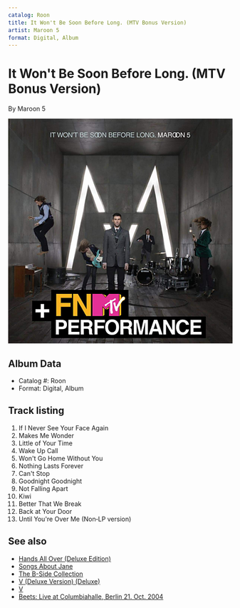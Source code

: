 ```yaml
---
catalog: Roon
title: It Won't Be Soon Before Long. (MTV Bonus Version)
artist: Maroon 5
format: Digital, Album
---
```


# It Won't Be Soon Before Long. (MTV Bonus Version)

By Maroon 5

![](../../assets/albumcovers/Maroon_5-It_Wont_Be_Soon_Before_Long_MTV_Bonus_Version.png)

## Album Data

- Catalog #: Roon
- Format: Digital, Album


## Track listing


1. If I Never See Your Face Again
2. Makes Me Wonder
3. Little of Your Time
4. Wake Up Call
5. Won't Go Home Without You
6. Nothing Lasts Forever
7. Can't Stop
8. Goodnight Goodnight
9. Not Falling Apart
10. Kiwi
11. Better That We Break
12. Back at Your Door
13. Until You're Over Me (Non‐LP version)


## See also

- [Hands All Over (Deluxe Edition)](Hands_All_Over_Deluxe_Edition.md)
- [Songs About Jane](Songs_About_Jane-_10th_Anniversary_Edition.md)
- [The B-Side Collection](The_B-Side_Collection.md)
- [V (Deluxe Version) (Deluxe)](V_Deluxe_Version_Deluxe.md)
- [V](V.md)
- [Beets: Live at Columbiahalle, Berlin 21. Oct. 2004](../../Beets/Maroon_5/Live_at_Columbiahalle__Berlin_21_Oct_2004.md)
